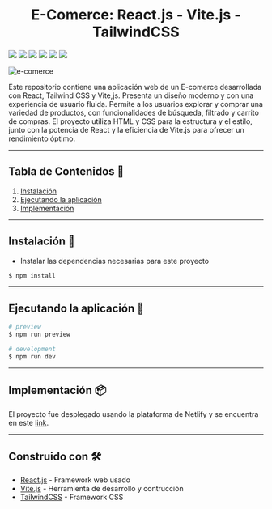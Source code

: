 <h1 align="center"> E-Comerce: React.js - Vite.js - TailwindCSS </h1>

<img src = "https://img.shields.io/badge/React.js-1c2c4c?style=flat&logo=react&logoColor=%2361DAFB"> <img src = "https://img.shields.io/badge/Javascript-%23323330.svg?style=flat&logo=javascript&logoColor=%23F7DF1E"> <img src = "https://img.shields.io/badge/Vite.js-%23646CFF.svg?style=flat&logo=vite&logoColor=white"> <img src="https://img.shields.io/badge/TailwindCSS-%2338B2AC.svg?style=flat&logo=tailwind-css&logoColor=white"> <img src="https://img.shields.io/badge/CSS3-1572B6?style=flat&logo=css3&logoColor=white"> <img src="https://img.shields.io/badge/HTML5-E34F26?style=flat&logo=html5&logoColor=white">

![e-comerce](https://github.com/chriscodex/E-comerce-React-Tailwind-Vite/assets/106860308/75a96430-2eda-4cb2-9033-fcdad767e403)

Este repositorio contiene una aplicación web de un E-comerce desarrollada con React, Tailwind CSS y Vite,js. Presenta un diseño moderno y con una experiencia de usuario fluida. Permite a los usuarios explorar y comprar una variedad de productos, con funcionalidades de búsqueda, filtrado y carrito de compras. El proyecto utiliza HTML y CSS para la estructura y el estilo, junto con la potencia de React y la eficiencia de Vite.js para ofrecer un rendimiento óptimo.

---

## **Tabla de Contenidos** 📖  
1. [Instalación](#instalación-)
2. [Ejecutando la aplicación](#ejecutando-la-aplicación-)
3. [Implementación](#implementación-)

---

## **Instalación** 🔧

- Instalar las dependencias necesarias para este proyecto
```bash
$ npm install
```

---

## **Ejecutando la aplicación** 🚀

```bash
# preview
$ npm run preview

# development
$ npm run dev
```

---

## Implementación 📦
El proyecto fue desplegado usando la plataforma de Netlify y se encuentra en este [link](https://singular-stroopwafel-feb937.netlify.app/).

---

## Construido con 🛠️

* [React.js](https://react.dev/) - Framework web usado
* [Vite.js](https://vitejs.dev/) - Herramienta de desarrollo y contrucción
* [TailwindCSS](https://tailwindcss.com/) - Framework CSS
